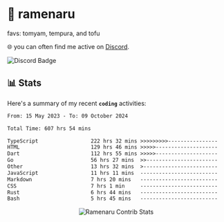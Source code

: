 # 🍜 ramenaru
favs: tomyam, tempura, and tofu

🌐 you can often find me active on [Discord](https://discordapp.com/users/503291004200157185).

![Discord Badge](https://dcbadge.vercel.app/api/shield/503291004200157185)

## 📊 Stats

Here's a summary of my recent **`coding`** activities:

<!--START_SECTION:waka-->

```txt
From: 15 May 2023 - To: 09 October 2024

Total Time: 607 hrs 54 mins

TypeScript                 222 hrs 32 mins >>>>>>>>>----------------   36.61 %
HTML                       129 hrs 46 mins >>>>>--------------------   21.35 %
Dart                       112 hrs 55 mins >>>>>--------------------   18.58 %
Go                         56 hrs 27 mins  >>-----------------------   09.29 %
Other                      13 hrs 32 mins  >------------------------   02.23 %
JavaScript                 11 hrs 11 mins  -------------------------   01.84 %
Markdown                   7 hrs 20 mins   -------------------------   01.21 %
CSS                        7 hrs 1 min     -------------------------   01.16 %
Rust                       6 hrs 44 mins   -------------------------   01.11 %
Bash                       5 hrs 45 mins   -------------------------   00.95 %
```

<!--END_SECTION:waka-->

<div style="text-align: center;">
   <img align="center" src="https://github-readme-streak-stats.herokuapp.com/?user=Ramenaru&theme=dark&card_width=520" alt="Ramenaru Contrib Stats" />
</div>

